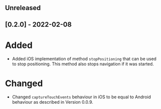 ## Unreleased

## [0.2.0] - 2022-02-08

# Added

* Added iOS implementation of method `stopPositioning` that can be used to stop positioning. This method also stops navigation if it was started.

# Changed
* Changed `captureTouchEvents` behaviour in iOS to be equal to Android behaviour as described in Version 0.0.9. 
